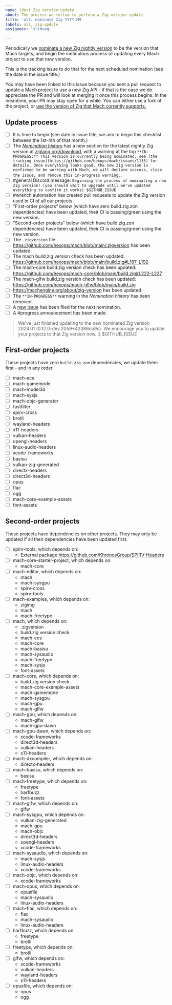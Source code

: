 ```yaml
---
name: (dev) Zig version update
about: The process we follow to perform a Zig version update
title: 'all: nominate Zig YYYY.MM'
labels: all, zig-update
assignees: 'slimsag'

---
```


Periodically we [nominate a new Zig nightly version](https://machengine.org/about/nominated-zig) to be the version that Mach targets, and begin the meticulous process of updating every Mach project to use that new version.

This is the tracking issue to do that for the next scheduled nomination (see the date in the issue title.)

You may have been linked to this issue because you sent a pull request to update a Mach project to use a new Zig API - if that is the case we do appreciate the PR and will look at merging it once this process begins. In the meantime, your PR may stay open for a while. You can either use a fork of the project, or [use the version of Zig that Mach currently supports.](https://machengine.org/about/zig-version)

## Update process

* [ ] It is time to begin (see date in issue title, we aim to begin this checklist between the 1st-4th of that month.)
* [ ] The [_Nomination history_](https://machengine.org/about/nominated-zig/#nomination-history) has a new section for the latest nightly Zig version at [ziglang.org/download](https://ziglang.org/download/), with a warning at the top `**IN-PROGRESS:** This version is currently being nominated, see [the tracking issue](https://github.com/hexops/mach/issues/1135) for details. Once everything looks good, the new Zig version is confirmed to be working with Mach, we will declare success, close the issue, and remove this in-progress warning.`.
* [ ] #general Discord message: `Beginning the process of nominating a new Zig version! (you should wait to upgrade until we've updated everything to confirm it works) $GITHUB_ISSUE`
* [ ] #wrench automation has created pull requests to update the Zig version used in CI of all our projects.
* [ ] "First-order projects" below (which have zero build.zig.zon dependencies) have been updated, their CI is passing/green using the new version.
* [ ] "Second-order projects" below (which have build.zig.zon dependencies) have been updated, their CI is passing/green using the new version.
* [ ] The `.zigversion` file https://github.com/hexops/mach/blob/main/.zigversion has been updated.
* [ ] The mach build.zig version check has been updated: https://github.com/hexops/mach/blob/main/build.zig#L187-L192
* [ ] The mach-core build.zig version check has been updated: https://github.com/hexops/mach-core/blob/main/build.zig#L222-L227
* [ ] The mach-glfw build.zig version check has been updated: https://github.com/hexops/mach-glfw/blob/main/build.zig
* [ ] https://machengine.org/about/zig-version has been updated
* [ ] The `**IN-PROGRESS**` warning in the _Nomination history_ has been removed.
* [ ] A [new issue](https://github.com/hexops/mach/issues/new?assignees=slimsag&labels=all%2C+zig-update&projects=&template=dev_zig_nomination.md&title=all%3A+nominate+Zig+YYYY.MM) has been filed for the next nomination.
* [ ] A #progress announcement has been made:

> We've just finished updating to the new nominated Zig version 2024.01 (0.12.0-dev.2059+42389cb9c). We encourage you to update your projects to that Zig version now. :)
> $GITHUB_ISSUE

## First-order projects

These projects have zero `build.zig.zon` dependencies, we update them first - and in any order.

* [ ] mach-ecs
* [ ] mach-gamemode
* [ ] mach-model3d
* [ ] mach-sysjs
* [ ] mach-objc-generator
* [ ] fastfilter
* [ ] spirv-cross
* [ ] brotli
* [ ] wayland-headers
* [ ] x11-headers
* [ ] vulkan-headers
* [ ] opengl-headers
* [ ] linux-audio-headers
* [ ] xcode-frameworks
* [ ] basisu
* [ ] vulkan-zig-generated
* [ ] directx-headers
* [ ] direct3d-headers
* [ ] opus
* [ ] flac
* [ ] ogg
* [ ] mach-core-example-assets
* [ ] font-assets

## Second-order projects

These projects have dependencies on other projects. They may only be updated if all their dependencies have been updated first.

* [ ] spirv-tools, which depends on:
  * External package https://github.com/KhronosGroup/SPIRV-Headers 
* [ ] mach-core-starter-project, which depends on:
  * mach-core
* [ ] mach-editor, which depends on:
  * mach
  * mach-sysgpu
  * spirv-cross
  * spirv-tools
* [ ] mach-examples, which depends on:
  * zigimg
  * mach
  * mach-freetype
* [ ] mach, which depends on:
  * .zigversion
  * build.zig version check
  * mach-ecs
  * mach-core
  * mach-basisu
  * mach-sysaudio
  * mach-freetype
  * mach-sysjs
  * font-assets
* [ ] mach-core, which depends on:
  * build.zig version check
  * mach-core-example-assets
  * mach-gamemode
  * mach-sysgpu
  * mach-gpu
  * mach-glfw
* [ ] mach-gpu, which depends on:
  * mach-glfw
  * mach-gpu-dawn
* [ ] mach-gpu-dawn, which depends on:
  * xcode-frameworks
  * direct3d-headers
  * vulkan-headers
  * x11-headers
* [ ] mach-dxcompiler, which depends on:
  * directx-headers
* [ ] mach-basisu, which depends on:
  * basisu
* [ ] mach-freetype, which depends on:
  * freetype
  * harfbuzz
  * font-assets
* [ ] mach-glfw, which depends on:
  * glfw
* [ ] mach-sysgpu, which depends on:
  * vulkan-zig-generated
  * mach-gpu
  * mach-objc
  * direct3d-headers
  * opengl-headers
  * xcode-frameworks
* [ ] mach-sysaudio, which depends on:
  * mach-sysjs
  * linux-audio-headers
  * xcode-frameworks
* [ ] mach-objc, which depends on:
  * xcode-frameworks
* [ ] mach-opus, which depends on:
  * opusfile
  * mach-sysaudio
  * linux-audio-headers
* [ ] mach-flac, which depends on:
  * flac
  * mach-sysaudio
  * linux-audio-headers
* [ ] harfbuzz, which depends on:
  * freetype
  * brotli
* [ ] freetype, which depends on:
  * brotli
* [ ] glfw, which depends on:
  * xcode-frameworks
  * vulkan-headers
  * wayland-headers
  * x11-headers
* [ ] opusfile, which depends on:
  * opus
  * ogg
